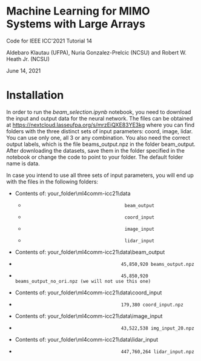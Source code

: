 # Machine Learning for MIMO Systems with Large Arrays

Code for IEEE ICC'2021 Tutorial 14 

Aldebaro Klautau (UFPA), Nuria Gonzalez-Prelcic (NCSU) and Robert W. Heath Jr. (NCSU)

June 14, 2021

# Installation

In order to run the *beam_selection.ipynb* notebook, you need to download the input and output data for the neural network.
The files can be obtained at https://nextcloud.lasseufpa.org/s/mrzEiQXE83YE3kg
where you can find folders with the three distinct sets of input parameters: coord, image, lidar. You can use only one, all 3 or any combination.
You also need the correct output labels, which is the file beams_output.npz in the folder beam_output.
After downloading the datasets, save them in the folder specified in the notebook or change the code to point to your folder. The default folder name is data.

In case you intend to use all three sets of input parameters, you will end up with the files in the following folders:
* Contents of: your_folder\ml4comm-icc21\data
  *                                          beam_output
  *                                          coord_input
  *                                          image_input
  *                                          lidar_input
* Contents of: your_folder\ml4comm-icc21\data\beam_output
 *                                            45,850,920 beams_output.npz  
 *                                            45,850,920 beams_output_no_ori.npz (we will not use this one)
* Contents of: your_folder\ml4comm-icc21\data\coord_input
 *                                            179,380 coord_input.npz
* Contents of: your_folder\ml4comm-icc21\data\image_input
 *                                            43,522,538 img_input_20.npz
* Contents of: your_folder\ml4comm-icc21\data\lidar_input
 *                                            447,760,264 lidar_input.npz
